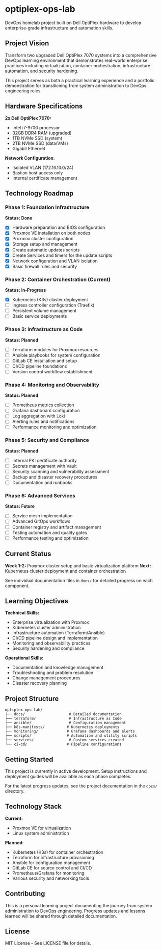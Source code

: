 # optiplex-ops-lab

DevOps homelab project built on Dell OptiPlex hardware to develop enterprise-grade infrastructure and automation skills.

## Project Vision

Transform two upgraded Dell OptiPlex 7070 systems into a comprehensive DevOps learning environment that demonstrates real-world enterprise practices including virtualization, container orchestration, infrastructure automation, and security hardening.

This project serves as both a practical learning experience and a portfolio demonstration for transitioning from system administration to DevOps engineering roles.

## Hardware Specifications

**2x Dell OptiPlex 7070:**
- Intel i7-9700 processor
- 32GB DDR4 RAM (upgraded)
- 1TB NVMe SSD (system)
- 2TB NVMe SSD (data/VMs)
- Gigabit Ethernet

**Network Configuration:**
- Isolated VLAN (172.16.10.0/24)
- Bastion host access only
- Internal certificate management

## Technology Roadmap

### Phase 1: Foundation Infrastructure 
**Status: Done**

- [x] Hardware preparation and BIOS configuration
- [x] Proxmox VE installation on both nodes
- [x] Proxmox cluster configuration
- [x] Storage setup and management
- [x] Create automatic updates scripts
- [x] Create Services and timers for the update scripts
- [x] Network configuration and VLAN isolation
- [x] Basic firewall rules and security

### Phase 2: Container Orchestration (Current)
**Status: In-Progress**

- [x] Kubernetes (K3s) cluster deployment
- [ ] Ingress controller configuration (Traefik)
- [ ] Persistent volume management
- [ ] Basic service deployments

### Phase 3: Infrastructure as Code
**Status: Planned**

- [ ] Terraform modules for Proxmox resources
- [ ] Ansible playbooks for system configuration
- [ ] GitLab CE installation and setup
- [ ] CI/CD pipeline foundations
- [ ] Version control workflow establishment

### Phase 4: Monitoring and Observability
**Status: Planned**

- [ ] Prometheus metrics collection
- [ ] Grafana dashboard configuration
- [ ] Log aggregation with Loki
- [ ] Alerting rules and notifications
- [ ] Performance monitoring and optimization

### Phase 5: Security and Compliance
**Status: Planned**

- [ ] Internal PKI certificate authority
- [ ] Secrets management with Vault
- [ ] Security scanning and vulnerability assessment
- [ ] Backup and disaster recovery procedures
- [ ] Documentation and runbooks

### Phase 6: Advanced Services
**Status: Future**

- [ ] Service mesh implementation
- [ ] Advanced GitOps workflows
- [ ] Container registry and artifact management
- [ ] Testing automation and quality gates
- [ ] Performance testing and optimization

## Current Status

**Week 1-2:** Proxmox cluster setup and basic virtualization platform
**Next:** Kubernetes cluster deployment and container orchestration

See individual documentation files in `docs/` for detailed progress on each component.

## Learning Objectives

**Technical Skills:**
- Enterprise virtualization with Proxmox
- Kubernetes cluster administration
- Infrastructure automation (Terraform/Ansible)
- CI/CD pipeline design and implementation
- Monitoring and observability practices
- Security hardening and compliance

**Operational Skills:**
- Documentation and knowledge management
- Troubleshooting and problem resolution
- Change management procedures
- Disaster recovery planning

## Project Structure

```
optiplex-ops-lab/
├── docs/                    # Detailed documentation
├── terraform/               # Infrastructure as Code
├── ansible/                 # Configuration management
├── k8s-manifests/          # Kubernetes deployments
├── monitoring/             # Grafana dashboards and alerts
├── scripts/                # Automation and utility scripts
├── services/                # Custom services created
└── ci-cd/                  # Pipeline configurations
```

## Getting Started

This project is currently in active development. Setup instructions and deployment guides will be available as each phase completes.

For the latest progress updates, see the project documentation in the `docs/` directory.

## Technology Stack

**Current:**
- Proxmox VE for virtualization
- Linux system administration

**Planned:**
- Kubernetes (K3s) for container orchestration
- Terraform for infrastructure provisioning
- Ansible for configuration management
- GitLab CE for source control and CI/CD
- Prometheus/Grafana for monitoring
- Various security and networking tools

## Contributing

This is a personal learning project documenting the journey from system administration to DevOps engineering. Progress updates and lessons learned will be shared through detailed documentation.

## License

MIT License - See LICENSE file for details.
